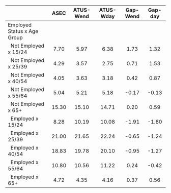 
|                      |         ASEC |    ATUS-Wend |    ATUS-Wday |     Gap-Wend |      Gap-day |
| -------------------- | :----------: | :----------: | :----------: | :----------: | :----------: |
| Employed Status x Age Group |              |              |              |              |              |
| &nbsp;&nbsp;Not Employed x 15/24 |         7.70 |         5.97 |         6.38 |         1.73 |         1.32 |
| &nbsp;&nbsp;Not Employed x 25/39 |         4.29 |         3.57 |         2.75 |         0.71 |         1.53 |
| &nbsp;&nbsp;Not Employed x 40/54 |         4.05 |         3.63 |         3.18 |         0.42 |         0.87 |
| &nbsp;&nbsp;Not Employed x 55/64 |         5.04 |         5.21 |         5.18 |        -0.17 |        -0.13 |
| &nbsp;&nbsp;Not Employed x 65+ |        15.30 |        15.10 |        14.71 |         0.20 |         0.59 |
| &nbsp;&nbsp;Employed x 15/24 |         8.28 |        10.19 |        10.08 |        -1.91 |        -1.80 |
| &nbsp;&nbsp;Employed x 25/39 |        21.00 |        21.65 |        22.24 |        -0.65 |        -1.24 |
| &nbsp;&nbsp;Employed x 40/54 |        18.83 |        19.78 |        20.10 |        -0.95 |        -1.27 |
| &nbsp;&nbsp;Employed x 55/64 |        10.80 |        10.56 |        11.22 |         0.24 |        -0.42 |
| &nbsp;&nbsp;Employed x 65+ |         4.72 |         4.35 |         4.16 |         0.37 |         0.56 |

